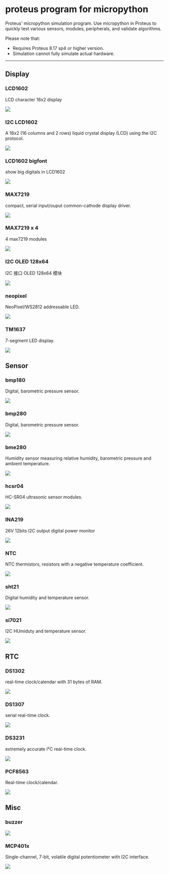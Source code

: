 # proteus program for micropython

Proteus' micropython simulation program. Use micropython in Proteus to quickly test various sensors, modules, peripherals, and validate algorithms.

Please note that:
- Requires Proteus 8.17 sp4 or higher version.
- Simulation cannot fully simulate actual hardware.

---


## Display

### LCD1602

LCD character 16x2 display

![](lcd1602.gif)


### I2C LCD1602

A 16x2 (16 columns and 2 rows) liquid crystal display (LCD) using the I2C protocol.

![](i2c_lcd1620.gif)


### LCD1602 bigfont

show big digitals in LCD1602

![](lcd1602_bigdigit.gif)


### MAX7219

compact, serial input/ouput common-cathode display driver.

![](max7219.gif)


### MAX7219 x 4

4 max7219 modules

![](max7219x4.gif)


### I2C OLED 128x64

I2C 接口 OLED 128x64 模块

![](oled_12864_i2c.gif)


### neopixel

NeoPixel/WS2812 addressable LED.

![](neopixel.gif)


### TM1637

7-segment LED display.

![](tm1637.gif)



## Sensor

### bmp180

Digital, barometric pressure sensor.

![](bmp180.gif)

### bmp280

Digital, barometric pressure sensor.

![](bmp280.gif)


### bme280

Humidity sensor measuring relative humidity, barometric pressure and ambient temperature.

![](bme280.gif)


### hcsr04

HC-SR04 ultrasonic sensor modules.

![](hcsr04.gif)


### INA219

26V 12bits I2C output digital power monitor

![](ina219.gif)


### NTC

NTC thermistors, resistors with a negative temperature coefficient.

![](ntc.gif)


### sht21

Digital humidity and temperature sensor.

![](sht21.gif)


### si7021

I2C HUmiduty and temperature sensor.

![](si7021.gif)



## RTC

### DS1302

real-time clock/calendar with 31 bytes of RAM.

![](ds1302.gif)


### DS1307

serial real-time clock.

![](ds1307.gif)


### DS3231

extremely accurate I²C real-time clock.

![](ds3231.gif)


### PCF8563

Real-time clock/calendar.

![](pcf8563.gif)



## Misc

### buzzer

![](buzzer.jpg)


### MCP401x

Single-channel, 7-bit, volatile digital potentiometer with I2C interface.

![](mcp401x.gif)

